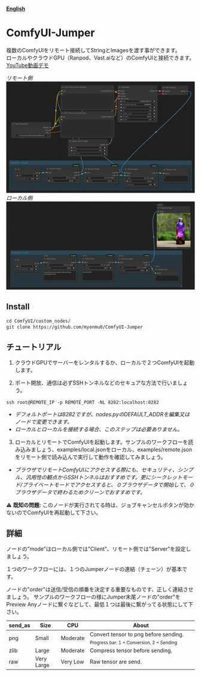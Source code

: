 [**English**](./README.md)

# ComfyUI-Jumper
複数のComfyUIをリモート接続してStringとImagesを渡す事ができます。<br />
ローカルやクラウドGPU（Ranpod、Vast.aiなど）のComfyUIと接続できます。<br />
[YouTube動画デモ](https://youtu.be/VYwOMiZOJfU)<br />

*リモート側*
![example](https://github.com/myonmu0/ComfyUI-Jumper/blob/main/examples/remote.png)
*ローカル側*
![example](https://github.com/myonmu0/ComfyUI-Jumper/blob/main/examples/local.png)


## Install
```
cd ComfyUI/custom_nodes/
git clone https://github.com/myonmu0/ComfyUI-Jumper
```

## チュートリアル
1. クラウドGPUでサーバーをレンタルするか、ローカルで２つComfyUIを起動します。<br />

2. ポート開放、通信は必ずSSHトンネルなどのセキュアな方法で行いましょう。
```
ssh root@REMOTE_IP -p REMOTE_PORT -NL 8282:localhost:8282
```
 - *デフォルトポートは8282ですが、nodes.pyのDEFAULT_ADDRを編集又はノードで変更できます。*
 - *ローカルとローカルを接続する場合、このステップは必要ありません。*<br />

3. ローカルとリモートでComfyUIを起動します。サンプルのワークフローを読み込みましょう、examples/local.jsonをローカル、examples/remote.jsonをリモート側で読み込んで実行して動作を確認してみましょう。
 - *ブラウザでリモートComfyUIにアクセスする際にも、セキュリティ、シンプル、汎用性の観点からSSHトンネルはおすすめです。更にシークレットモード/プライベートモードでアクセスすると、０ブラウザデータで開始して、０ブラウザデータで終わるためクリーンでおすすめです。*

⚠️ **既知の問題:**
このノードが実行されてる時は、ジョブキャンセルボタンが効かないのでComfyUIを再起動して下さい。


## 詳細 
ノードの"mode"はローカル側では"Client"、リモート側では"Server"を設定しましょう。

１つのワークフローには、１つのJumperノードの連結（チェーン）が基本です。

ノードの"order"は送信/受信の順番を決定する重要なものです、正しく連結させましょう。
サンプルのワークフローの様にJumper末尾ノードの"order"をPreview Anyノードに繋ぐなどして、最低１つは最後に繋がってる状態にして下さい。

| send_as | Size        | CPU         | About                                    |
| --------- | -------------  | --------------- | ------------------------------------------------- |
| png     | Small       |  Moderate   | Convert tensor to png before sending.	<sub>Progress bar: 1 = Conversion, 2 = Sending</sub>    |
| zlib    | Large       |  Moderate   | Compress tensor before sending.          |
| raw     | Very Large  |  Very Low   | Raw tensor are send.  | 



